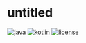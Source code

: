 # untitled
[![java](https://img.shields.io/badge/java-17-ED8B00.svg?logo=java)](https://www.azul.com/)
[![kotlin](https://img.shields.io/badge/kotlin-1.6.21-7F52FF.svg?logo=kotlin)](http://kotlinlang.org)
[![license](https://img.shields.io/github/license/sjcn33/untitled)](https://www.gnu.org/licenses/gpl-3.0.html)
